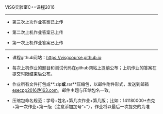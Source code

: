ViSG实验室C++课程2016

***

* 第三次上次作业答案已上传

* 第二次上机作业答案已上传

* 第一次上机作业答案已上传

***

* 课程github网站：https://visgcourse.github.io

* 每次上机作业的题目和测试代码在github网站上提前公布；上机作业的答案在提交时限结束后公布。

* 作业所有文件打包成**.zip**或**.rar**压缩包，以邮件附件形式，发送到邮箱 esecpp2016@163.com。邮件主题与压缩包名一致。

* 压缩包命名规范：学号+姓名+第几次作业+第几版；比如：141180000+杰克+第一次作业+第一版（注意添加加号“+”），作业将以最后一次提交的为准
